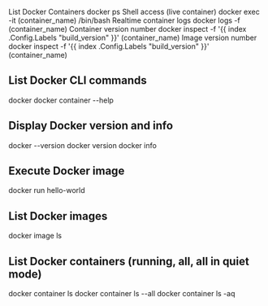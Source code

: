 List Docker Containers docker ps
Shell access (live container)	docker exec -it (container_name) /bin/bash
Realtime container logs	docker logs -f (container_name) 
Container version number	docker inspect -f '{{ index .Config.Labels "build_version" }}' (container_name) 
Image version number	docker inspect -f '{{ index .Config.Labels "build_version" }}' (container_name) 

## List Docker CLI commands
docker
docker container --help

## Display Docker version and info
docker --version
docker version
docker info

## Execute Docker image
docker run hello-world

## List Docker images
docker image ls

## List Docker containers (running, all, all in quiet mode)
docker container ls
docker container ls --all
docker container ls -aq